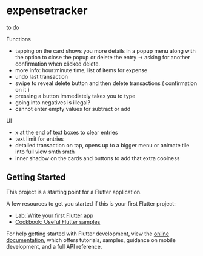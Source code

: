 # expensetracker

<!-- Remember to add "<uses-permission android:name="android.permission.INTERNET" />" this line of code to ./android/app/src/main/AndroidManifest.xml!!!! -->

to do

Functions
- tapping on the card shows you more details in a popup menu along with the option to close the popup or delete the entry -> asking for another confirmation when clicked delete. 
- more info: hour:minute time, list of items for expense
- undo last transaction
- swipe to reveal delete button and then delete transactions ( confirmation on it )
- pressing a button immediately takes you to type
- going into negatives is illegal?
- cannot enter empty values for subtract or add

UI
- x at the end of text boxes to clear entries
- text limit for entries
- detailed transaction on tap, opens up to a bigger menu or animate tile into full view smth smth
- inner shadow on the cards and buttons to add that extra coolness

## Getting Started

This project is a starting point for a Flutter application.

A few resources to get you started if this is your first Flutter project:

- [Lab: Write your first Flutter app](https://docs.flutter.dev/get-started/codelab)
- [Cookbook: Useful Flutter samples](https://docs.flutter.dev/cookbook)

For help getting started with Flutter development, view the
[online documentation](https://docs.flutter.dev/), which offers tutorials,
samples, guidance on mobile development, and a full API reference.
